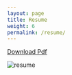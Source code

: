 ```yaml
---
layout: page
title: Resume
weight: 6
permalink: /resume/
---
```


<!--[Download Pdf](https://github.com/Seerow0/testing/files/15266339/Nicholas_Jonathan_Resume.pdf)


<!-- ![Illustrationdark](https://github.com/Seerow0/testing/assets/92154813/f93cd205-99a8-472c-a801-1d8f8360a57a) -->

[Download Pdf](https://github.com/user-attachments/files/16860243/NicholasJ.pdf)


![resume](https://github.com/user-attachments/assets/5e61e11a-cb6e-4b2e-a8dd-608e18b5fff9)
